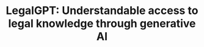 ---
id: legalgpt
title: "LegalGPT: Understandable access to legal knowledge through generative AI"
title_project: "LegalGPT: An open-source AI system for the transparent explanation of German legal texts"
title_short: "LegalGPT"
period: "Oct 24 – Sep 25 (12 months)" 
round: "4"
lecture2go: "70600"
uhh_url: "https://www.hcl.uni-hamburg.de/ddlitlab/data-literacy-studierendenprojekte/vierte-foerderrunde/legalgpt.html"
students: "Johannes Fabian Hahn, Gregor Stange"
mentor: "Anton Semjonov"
text: |
   In an increasingly complex society, access to legal information is crucial for understanding and exercising one's *rights and obligations*. However, many people, especially laypeople, face the challenge of deciphering legal texts. The often difficult legal language and the use of numerous technical terms frequently lead to misunderstandings and uneven legal awareness. Long, complex sentences with numerous references to other laws make it difficult for even well-informed citizens to understand their rights and enforce them. Studies show that a large portion of the population is forced to consult original legal texts when legal questions arise. Our LegalGPT project addresses this issue by developing an open-source AI system that *explains legal texts in an understandable way* and provides answers to legal questions.

   ## Why not simply ChatGPT?

   Widely used Large Language Models (LLMs) such as ChatGPT are unsuitable for legal questions because they often "hallucinate," meaning they produce information that isn't based on real facts. This is particularly problematic in the legal field, where precise and reliable information is essential. 

   ## The aim of the project

   The project aims to develop an AI system that simplifies access to legal information and promotes the comprehensibility of legal texts. It uses an innovative approach called Retrieval-Augmented Generation (RAG). This approach leverages a vector database of publicly available, digitized legal texts to provide precise and contextualized answers. The database ensures that the information is based on *reliable and up-to-date legal sources*, so users receive specific, verifiable information rather than "hallucinated" answers.

   ## How does it work?

   Unlike traditional LLMs which rely on internal knowledge, RAG combines the strengths of an LLM with external knowledge sources. When a query is submitted, the AI searches the *connected databases* for relevant information and formulates a response based on real, verified legal texts. This ensures the precision and reliability of the information provided.

   ## The vision of the project

   The goal of the project is to prepare legal information in a way that makes it understandable and accessible to all citizens. By promoting legal education and facilitating access to legal knowledge, the AI system contributes to improving society's understanding of the law. It can thus contribute to a fairer and more transparent society.

image: "https://www.hcl.uni-hamburg.de/20937903/right-4926156-05441898341acfd9bdd3d370e5655b87fb47c42f.jpg"
image_credit: "herbinisaac / Pixabay"
link_external: "https://legalrag.github.io"
---